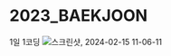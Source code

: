 # 2023_BAEKJOON
1일 1코딩
![스크린샷, 2024-02-15 11-06-11](https://github.com/kimminchol1/2023_BAEKJOON/assets/39895870/c4ac461a-c00d-4b74-9f2c-299f45854ca2)
